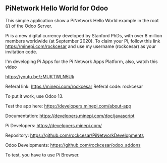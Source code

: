 PiNetwork Hello World for Odoo
-----------------

This simple application show a PiNetwork Hello World example in the root (/) of the Odoo Server.

Pi is a new digital currency developed by Stanford PhDs, with over 8 million members worldwide (at September 2020). To claim your Pi, follow this link https://minepi.com/rockcesar and use my username (rockcesar) as your invitation code.

I'm developing Pi Apps for the Pi Network Apps Platform, also, watch this video

https://youtu.be/zMUKTWLN5Uk

Referal link: https://minepi.com/rockcesar
Referal code: rockcesar

To put it work, use Odoo 13.

Test the app here: https://developers.minepi.com/about-app

Documentation: https://developers.minepi.com/doc/javascript

Pi Developers: https://developers.minepi.com/

Repository: https://github.com/rockcesar/PiNetworkDevelopments

Odoo Developments: https://github.com/rockcesar/odoo_addons

To test, you have to use Pi Browser.
